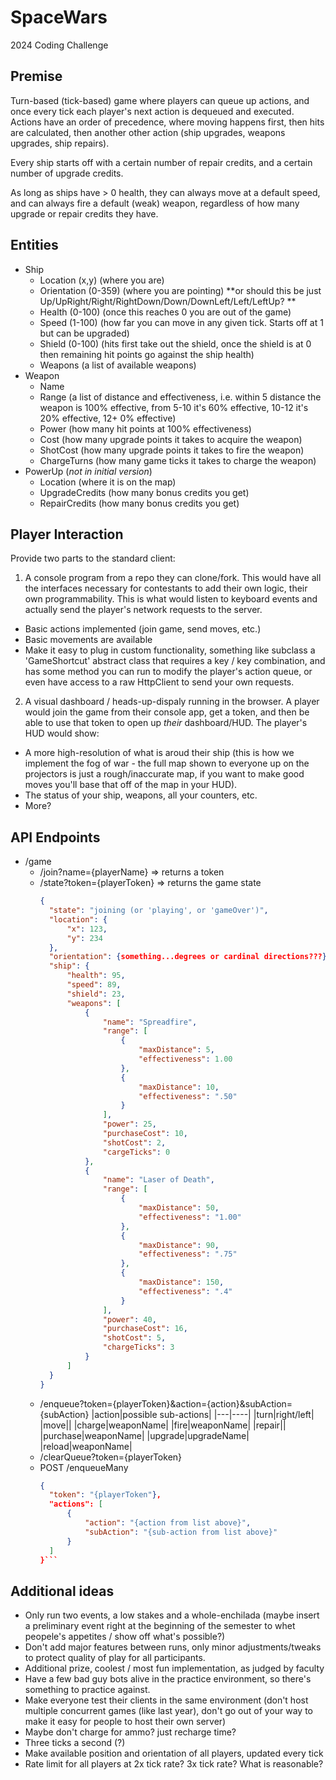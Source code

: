 # SpaceWars
2024 Coding Challenge

## Premise

Turn-based (tick-based) game where players can queue up actions, and once every tick each player's next action is dequeued and executed.  Actions have an order of precedence, where moving happens first, then hits are calculated, then another other action (ship upgrades, weapons upgrades, ship repairs).

Every ship starts off with a certain number of repair credits, and a certain number of upgrade credits.

As long as ships have > 0 health, they can always move at a default speed, and can always fire a default (weak) weapon, regardless of how many upgrade or repair credits they have.

## Entities

- Ship
    - Location (x,y) (where you are)
    - Orientation (0-359) (where you are pointing) **or should this be just Up/UpRight/Right/RightDown/Down/DownLeft/Left/LeftUp? **
    - Health (0-100) (once this reaches 0 you are out of the game)
    - Speed (1-100) (how far you can move in any given tick.  Starts off at 1 but can be upgraded)
    - Shield (0-100) (hits first take out the shield, once the shield is at 0 then remaining hit points go against the ship health)
    - Weapons (a list of available weapons)
- Weapon
    - Name
    - Range (a list of distance and effectiveness, i.e. within 5 distance the weapon is 100% effective, from 5-10 it's 60% effective, 10-12 it's 20% effective, 12+ 0% effective)
    - Power (how many hit points at 100% effectiveness)
    - Cost (how many upgrade points it takes to acquire the weapon)
    - ShotCost (how many upgrade points it takes to fire the weapon)
    - ChargeTurns (how many game ticks it takes to charge the weapon)
- PowerUp (*not in initial version*)
    - Location (where it is on the map)
    - UpgradeCredits (how many bonus credits you get)
    - RepairCredits (how many bonus credits you get)

## Player Interaction

Provide two parts to the standard client:

1. A console program from a repo they can clone/fork.  This would have all the interfaces necessary for contestants to add their own logic, their own programmability.  This is what would listen to keyboard events and actually send the player's network requests to the server.
  - Basic actions implemented (join game, send moves, etc.)
  - Basic movements are available
  - Make it easy to plug in custom functionality, something like subclass a 'GameShortcut' abstract class that requires a key / key combination, and has some method you can run to modify the player's action queue, or even have access to a raw HttpClient to send your own requests.
2. A visual dashboard / heads-up-dispaly running in the browser.  A player would join the game from their console app, get a token, and then be able to use that token to open up _their_ dashboard/HUD.  The player's HUD would show:
  - A more high-resolution of what is aroud their ship (this is how we implement the fog of war - the full map shown to everyone up on the projectors is just a rough/inaccurate map, if you want to make good moves you'll base that off of the map in your HUD).
  - The status of your ship, weapons, all your counters, etc.
  - More?


     
## API Endpoints
- /game
    - /join?name={playerName} => returns a token
    - /state?token={playerToken} => returns the game state
      ```json
      {
        "state": "joining (or 'playing', or 'gameOver')",  
        "location": {
            "x": 123,
            "y": 234
        },
        "orientation": {something...degrees or cardinal directions???},
        "ship": {
            "health": 95,
            "speed": 89,
            "shield": 23,
            "weapons": [
                {
                    "name": "Spreadfire",
                    "range": [
                        {
                            "maxDistance": 5,
                            "effectiveness": 1.00
                        },
                        {
                            "maxDistance": 10,
                            "effectiveness": ".50"
                        }
                    ],
                    "power": 25,
                    "purchaseCost": 10,
                    "shotCost": 2,
                    "cargeTicks": 0
                },
                {
                    "name": "Laser of Death",
                    "range": [
                        {
                            "maxDistance": 50,
                            "effectiveness": "1.00"
                        },
                        {
                            "maxDistance": 90,
                            "effectiveness": ".75"
                        },
                        {
                            "maxDistance": 150,
                            "effectiveness": ".4"
                        }
                    ],
                    "power": 40,
                    "purchaseCost": 16,
                    "shotCost": 5,
                    "chargeTicks": 3
                }
            ]
        }
      }
      ```
    - /enqueue?token={playerToken}&action={action}&subAction={subAction}
      |action|possible sub-actions|
      |---|----|
      |turn|right/left|
      |move||
      |charge|weaponName|
      |fire|weaponName|
      |repair||
      |purchase|weaponName|
      |upgrade|upgradeName|
      |reload|weaponName|
    - /clearQueue?token={playerToken}
    - POST /enqueueMany
      ```json
      {
        "token": "{playerToken"},
        "actions": [
            {
                "action": "{action from list above}",
                "subAction": "{sub-action from list above}"
            }
        ]
      }```

## Additional ideas

- Only run two events, a low stakes and a whole-enchilada (maybe insert a preliminary event right at the beginning of the semester to whet peopele's appetites / show off what's possible?)
- Don't add major features between runs, only minor adjustments/tweaks to protect quality of play for all participants.
- Additional prize, coolest / most fun implementation, as judged by faculty
- Have a few bad guy bots alive in the practice environment, so there's something to practice against.
- Make everyone test their clients in the same environment (don't host multiple concurrent games (like last year), don't go out of your way to make it easy for people to host their own server)
- Maybe don't charge for ammo? just recharge time?
- Three ticks a second (?)
- Make available position and orientation of all players, updated every tick
- Rate limit for all players at 2x tick rate? 3x tick rate?  What is reasonable?

